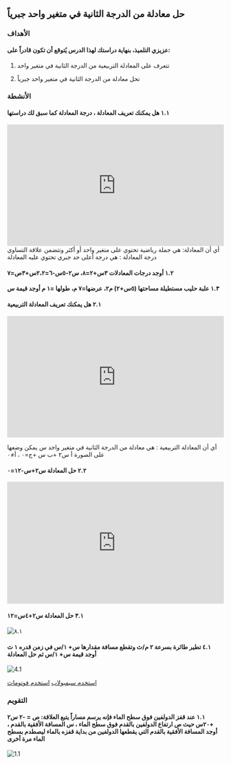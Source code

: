 ## حل معادلة من الدرجة الثانية في متغير واحد جبرياً

### الأهداف

#### عزيزي التلميذ، بنهاية دراستك لهذا الدرس يُتوقع أن تكون قادراً على:

1. تتعرف على المعادلة التربيعية من الدرجة الثانية في متغير واحد

2. تحل معادلة من الدرجة الثانية في متغير واحد جبرياً

### الأنشطة

#### ١.١ هل يمكنك تعريف المعادلة ، درجة المعادلة كما سبق لك دراستها

<div style="position: relative; padding-bottom: 56.25%; height: 0; overflow: hidden; z-index: 0;">
  <iframe style="position: absolute; top: 0; left: 0; width: 100%; height: 100%;" src="https://www.youtube.com/embed/Sji_e8aN5eg" frameborder="0" allow="accelerometer; autoplay; clipboard-write; encrypted-media; gyroscope; picture-in-picture" allowfullscreen></iframe>
</div>
أي أن المعادلة: هي جملة رياضية تحتوي على متغير واحد أو أكثر وتتضمن علاقة التساوي 
درجة المعادلة : هي درجة أعلى حد جبري تحتوي عليه المعادلة

#### ١.٢ أوجد درجات المعادلات ٣س+٢=٨، س٢-٥س-٦=٢،٢س+٣ص=٧

#### ١.٣ علبة حليب مستطيلة مساحتها (٥س+٢) م٢، عرضها=٧ م، طولها =١ م أوجد قيمة س

#### ٢.١ هل يمكنك تعريف المعادلة التربيعية

<div style="position: relative; padding-bottom: 56.25%; height: 0; overflow: hidden;">
  <iframe style="position: absolute; top: 0; left: 0; width: 100%; height: 100%;" src="https://www.youtube.com/embed/o_U4PoPxUic" frameborder="0" allow="accelerometer; autoplay; clipboard-write; encrypted-media; gyroscope; picture-in-picture" allowfullscreen></iframe>
</div>

أي أن المعادلة التربيعية : هي معادلة من الدرجة الثانية في متغير واحد س يمكن وضعها على الصورة أ س٢ +ب س +ج=٠ ، أ≠٠

#### ٢.٢ حل المعادلة س٢+س-١٢=٠

<div style="position: relative; padding-bottom: 56.25%; height: 0; overflow: hidden;">
  <iframe style="position: absolute; top: 0; left: 0; width: 100%; height: 100%;" src="https://www.youtube.com/embed/2m00HP8uT44" frameborder="0" allow="accelerometer; autoplay; clipboard-write; encrypted-media; gyroscope; picture-in-picture" allowfullscreen></iframe>
</div>

#### ٣.١ حل المعادلة س٢+٤س=١٢

![٨.١](https://i.ytimg.com/vi/loeCD4V2sTo/sddefault.jpg)

#### ٤.١ تطير طائرة بسرعة ٢ م/ث وتقطع مسافة مقدارها س+ ١/س في زمن قدره ١ ث أوجد قيمة س+ ١/س ثم حل المعادلة

![4.1](https://media.istockphoto.com/id/155439315/photo/passenger-airplane-flying-above-clouds-during-sunset.jpg?s=612x612&w=0&k=20&c=LJWadbs3B-jSGJBVy9s0f8gZMHi2NvWFXa3VJ2lFcL0=)

<a href="https://ar.symbolab.com/" target="_blank">استخدم سيمبولاب</a>
<a href="https://photomath.com/install/" target="_blank">استخدم فوتوماث</a>

### التقويم

#### ١.١ عند قفز الدولفين فوق سطح الماء فإنه يرسم مساراً يتبع العلاقة: ص = -٢ س٢ +٢٠س حيث ص ارتفاع الدولفين بالقدم فوق سطح الماء ، س المسافة الأفقية بالقدم ، أوجد المسافة الأفقية بالقدم التي يقطعها الدولفين من بداية قفزه بالماء ليصطدم بسطح الماء مرة أخرى

![1.1](https://images.newscientist.com/wp-content/uploads/2018/06/27172924/bhabab.jpg)
